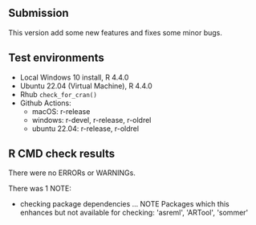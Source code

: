 ## Submission

This version add some new features and fixes some minor bugs.

## Test environments
* Local Windows 10 install, R 4.4.0
* Ubuntu 22.04 (Virtual Machine), R 4.4.0
* Rhub `check_for_cran()`
* Github Actions:
    - macOS: r-release
    - windows: r-devel, r-release, r-oldrel
    - ubuntu 22.04: r-release, r-oldrel

## R CMD check results
There were no ERRORs or WARNINGs. 

There was 1 NOTE:

* checking package dependencies ... NOTE
  Packages which this enhances but not available for checking:
    'asreml', 'ARTool', 'sommer'
